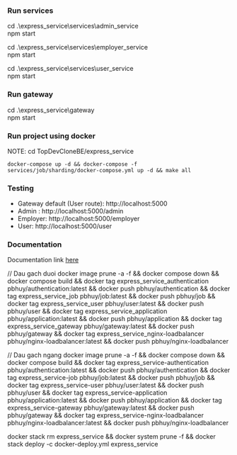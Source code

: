 ### Run services

cd .\express_service\services\admin_service\
npm start

cd .\express_service\services\employer_service\
npm start

cd .\express_service\services\user_service\
npm start

### Run gateway

cd .\express_service\gateway\
npm start

### Run project using docker

NOTE: cd TopDevCloneBE/express_service

```
docker-compose up -d && docker-compose -f services/job/sharding/docker-compose.yml up -d && make all
```

### Testing

- Gateway default (User route): http://localhost:5000
- Admin : http://localhost:5000/admin
- Employer: http://localhost:5000/employer
- User: http://localhost:5000/user

### Documentation

Documentation link [here](https://documenter.getpostman.com/view/34533462/2sA3Bt1UTM)

// Dau gach duoi
docker image prune -a -f && docker compose down && docker compose build && docker tag express_service_authentication pbhuy/authentication:latest && docker push pbhuy/authentication && docker tag express_service_job pbhuy/job:latest && docker push pbhuy/job && docker tag express_service_user pbhuy/user:latest && docker push pbhuy/user && docker tag express_service_application pbhuy/application:latest && docker push pbhuy/application && docker tag express_service_gateway pbhuy/gateway:latest && docker push pbhuy/gateway && docker tag express_service_nginx-loadbalancer pbhuy/nginx-loadbalancer:latest && docker push pbhuy/nginx-loadbalancer

// Dau gach ngang
docker image prune -a -f && docker compose down && docker compose build && docker tag express_service-authentication pbhuy/authentication:latest && docker push pbhuy/authentication && docker tag express_service-job pbhuy/job:latest && docker push pbhuy/job && docker tag express_service-user pbhuy/user:latest && docker push pbhuy/user && docker tag express_service-application pbhuy/application:latest && docker push pbhuy/application && docker tag express_service-gateway pbhuy/gateway:latest && docker push pbhuy/gateway && docker tag express_service-nginx-loadbalancer pbhuy/nginx-loadbalancer:latest && docker push pbhuy/nginx-loadbalancer

docker stack rm express_service && docker system prune -f && docker stack deploy -c docker-deploy.yml express_service
